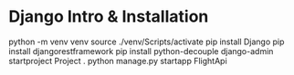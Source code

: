 # Django Intro & Installation
python -m venv venv
source ./venv/Scripts/activate
pip install Django
pip install djangorestframework
pip install python-decouple
django-admin startproject Project .
python manage.py startapp FlightApi